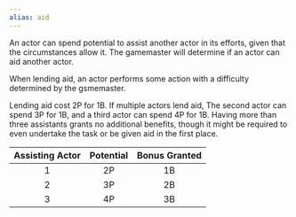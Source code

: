 ```yaml
---
alias: aid
---
```

   
An actor can spend potential to assist another actor in its efforts, given that the circumstances allow it. The gamemaster will determine if an actor can aid another actor.   
   
When lending aid, an actor performs some action with a difficulty determined by the gsmemaster.   
   
Lending aid cost 2P for 1B. If multiple actors lend aid, The second actor can spend 3P for 1B, and a third actor can spend 4P for 1B. Having more than three assistants grants no additional benefits, though it might be required to even undertake the task or be given aid in the first place.   
   
| Assisting Actor | Potential | Bonus Granted |   
| :-------------: | :-------: | :-----------: |   
| 1               | 2P        | 1B            |   
| 2               | 3P        | 2B            |   
| 3               | 4P        | 3B            |